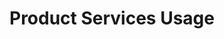 ---
layout: default
title: Product Services Usage
parent: Archimate Blueprints
grand_parent: Blueprint Templates
nav_order: 81
---